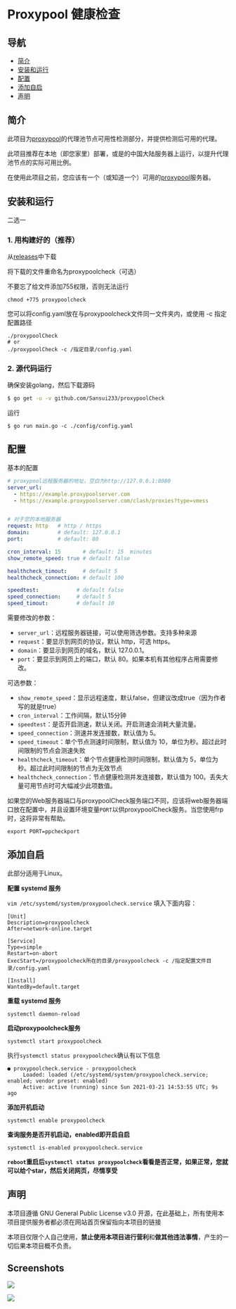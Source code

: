 # Proxypool 健康检查

## 导航
- [简介](#简介)
- [安装和运行](#安装和运行)
- [配置](#配置)
- [添加自启](#添加自启)
- [声明](#声明)

## 简介

此项目为[proxypool](https://github.com/sansui233/proxypool)的代理池节点可用性检测部分，并提供检测后可用的代理。

此项目推荐在本地（即您家里）部署，或是的中国大陆服务器上运行，以提升代理池节点的实际可用比例。

在使用此项目之前，您应该有一个（或知道一个）可用的[proxypool](https://github.com/sansui233/proxypool)服务器。


## 安装和运行

二选一

### 1. 用构建好的（推荐）

从[releases](https://github.com/Sansui233/proxypoolCheck/releases)中下载

将下载的文件重命名为proxypoolcheck（可选）

不要忘了给文件添加755权限，否则无法运行

```
chmod +775 proxypoolcheck
```

您可以将config.yaml放在与proxypoolcheck文件同一文件夹内，或使用 -c 指定配置路径

```shell
./proxypoolCheck
# or
./proxypoolCheck -c /指定目录/config.yaml
```

### 2. 源代码运行

确保安装golang，然后下载源码
```sh
$ go get -u -v github.com/Sansui233/proxypoolCheck
```

运行
```shell script
$ go run main.go -c ./config/config.yaml
```

## 配置

基本的配置

```yaml
# proxypool远程服务器的地址，空白为http://127.0.0.1:8080
server_url:
  - https://example.proxypoolserver.com
  - https://example.proxypoolserver.com/clash/proxies?type=vmess


# 对于您的本地服务器
request: http   # http / https
domain:         # default: 127.0.0.1
port:           # default: 80

cron_interval: 15       # default: 15  minutes
show_remote_speed: true # default false

healthcheck_timout:     # default 5
healthcheck_connection: # default 100

speedtest:            # default false
speed_connection:     # default 5
speed_timout:         # default 10
```

需要修改的参数：

- `server_url`：远程服务器链接，可以使用筛选参数。支持多种来源
- `request`：要显示到网页的协议，默认 http，可选 https。
- `domain`：要显示到网页的域名，默认 127.0.0.1。
- `port`：要显示到网页上的端口，默认 80。如果本机有其他程序占用需要修改。

可选参数：

- `show_remote_speed`：显示远程速度，默认false，但建议改成true（因为作者写的就是true）
- `cron_interval`：工作间隔，默认15分钟
- `speedtest`：是否开启测速，默认关闭。开启测速会消耗大量流量。
- `speed_connection`：测速并发连接数，默认值为 5。
- `speed_timeout`：单个节点测速时间限制，默认值为 10，单位为秒。超过此时间限制的节点会测速失败
- `healthcheck_timeout`：单个节点健康检测时间限制，默认值为 5，单位为秒。超过此时间限制的节点为无效节点
- `healthcheck_connection`：节点健康检测并发连接数，默认值为 100。丢失大量可用节点时可大幅减少此项数值。


如果您的Web服务器端口与proxypoolCheck服务端口不同，应该将web服务器端口放在配置中，并且设置环境变量`PORT`以供proxypoolCheck服务。当您使用frp时，这将非常有帮助。

```shell
export PORT=ppcheckport
```
## 添加自启

此部分适用于Linux。

**配置 systemd 服务**

`vim /etc/systemd/system/proxypoolcheck.service` 填入下面内容：
```
[Unit]
Description=proxypoolcheck
After=network-online.target
 
[Service]
Type=simple
Restart=on-abort
ExecStart=/proxypoolcheck所在的目录/proxypoolcheck -c /指定配置文件目录/config.yaml
 
[Install]
WantedBy=default.target
```

**重载 systemd 服务**

```
systemctl daemon-reload
```

**启动proxypoolcheck服务**
```
systemctl start proxypoolcheck
```
执行`systemctl status proxypoolcheck`确认有以下信息

```
● proxypoolcheck.service - proxypoolcheck
     Loaded: loaded (/etc/systemd/system/proxypoolcheck.service; enabled; vendor preset: enabled)
     Active: active (running) since Sun 2021-03-21 14:53:55 UTC; 9s ago
```

**添加开机启动**
```
systemctl enable proxypoolcheck
```

**查询服务是否开机启动，enabled即开启自启**
```
systemctl is-enabled proxypoolcheck.service
```
**`reboot`重启后`systemctl status proxypoolcheck`看看是否正常，如果正常，您就可以给个star，然后关闭网页，尽情享受**


## 声明

本项目遵循 GNU General Public License v3.0 开源，在此基础上，所有使用本项目提供服务者都必须在网站首页保留指向本项目的链接

本项目仅限个人自己使用，**禁止使用本项目进行营利**和**做其他违法事情**，产生的一切后果本项目概不负责。

## Screenshots

![](doc/1.png)

![](doc/2.png)
